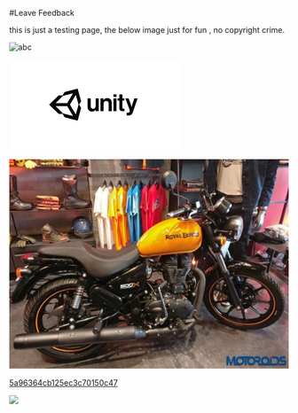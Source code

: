 #Leave Feedback

<div id="feedback-container"></div>
this is just a testing page,
the below image just for fun , no copyright crime.

![abc](Images/DW5adf0e231aa60f09ac437689.jpg)

![abc](Images/DW5a963922d2f2b83b4ce3e9c6.png)

![abc](../DevImages/RoyalEnfiled2.jpg)


[5a96364cb125ec3c70150c47](Examples/DW5a96364cb125ec3c70150c47.cs)

![](https://images.pexels.com/photos/67636/rose-blue-flower-rose-blooms-67636.jpeg)


